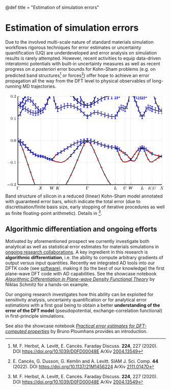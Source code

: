 @def title = "Estimation of simulation errors"

# Estimation of simulation errors

Due to the involved multi-scale nature of standard materials simulation workflows
rigorous techniques for error estimates or uncertainty quantification (UQ)
are underdeveloped and error analysis on simulation results is rarely attempted.
However, recent activities to equip data-driven interatomic potentials
with built-in uncertainty measures as well as recent progress
on *a posteriori* error bounds for Kohn-Sham problems
(e.g. on predicted band structures[^HLC2020] or forces[^CDKL2022])
offer hope to achieve an error propagation all the way from the DFT level
to physical observables of long-running MD trajectories.

![Bands with error bars](/assets/si_band_errors.png)
Band structure of silicon in a reduced (linear) Kohn-Sham model annotated with
guaranteed error bars, which indicate the total error (due to
discretisation/finite basis size, early stopping of iterative procedures as
well as finite floating-point arithmetic). Details in [^HLC2020].

## Algorithmic differentiation and ongoing efforts
Motivated by aforementioned prospect we currently investigate
both analytical as well as statistical error estimates for materials simulations
in [ongoing research collaborations](/funding/).
A key ingredient in this research is **algorithmic differentiation**,
i.e. the ability to compute arbitrary gradients of output versus input quantities.
Recently we integrated AD tools into our DFTK code (see [software](/software)),
making it (to the best of our knowledge) the first plane-wave DFT code
with AD capabilities.
See the showcase notebook
[*Algorithmic Differentiation in Plane-wave Density Functional Theory*](https://showcases.matmat.org/2025/autodiff_dftk.html)
by Niklas Schmitz for a hands-on example.

Our ongoing research investigates how this ability can be exploited
for sensitivity analysis,
uncertainty quantification or for analytical error estimations
with a first goal being to obtain a better **understanding of the
error of the DFT model** (pseudopotential, exchange-correlation functional)
in first-principle simulations.

See also the showcase notebook
[*Practical error estimates for DFT-computed properties*](https://showcases.matmat.org/2025/error_estimate_properties.html)
by Bruno Ploumhans provides an introduction.

[^HLC2020]: M. F. Herbst, A. Levitt, E. Cancès. Faraday Discuss. **224**, 227 (2020). DOI <https://doi.org/10.1039/D0FD00048E> ArXiv [2004.13549](https://arxiv.org/abs/2004.13549)
[^CDKL2022]: E. Cancès, G. Dusson, G. Kemlin and A. Levitt. SIAM J. Sci. Comp. **44** (2022). DOI <https://doi.org/10.1137/21M1456224> ArXiv [2111.01470](https://arxiv.org/abs/2111.01470v2)

